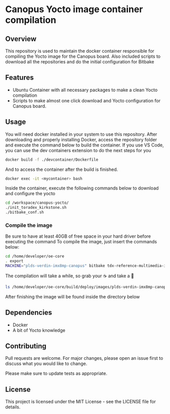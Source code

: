 # Canopus Yocto image container compilation

## Overview
This repository is used to maintain the docker container responsible for compiling the Yocto image for the Canopus board. Also included scripts to download all the repositories and do the initial configuration for Bitbake


## Features
- Ubuntu Container with all necessary packages to make a clean Yocto compilation
- Scripts to make almost one click download and Yocto configuration for Canopus board. 

## Usage
You will need docker installed in your system to use this repository. 
After downloading and properly installing Docker, access the repository folder and execute the command below to build the container. 
If you use VS Code, you can use the dev containers extension to do the next steps for you

```bash
docker build -f ./devcontainer/Dockerfile
```

And to access the container after the build is finished.

```bash
docker exec -it <mycontainer> bash
```

Inside the container, execute the following commands below to download and configure the yocto
```bash
cd /workspace/canopus-yocto/
./init_toradex_kirkstone.sh
./bitbake_conf.sh
```

### Compile the image
Be sure to have at least 40GB of free space in your hard driver before executing the command
To compile the image, just insert the commands below:
```bash
cd /home/developer/oe-core
. export
MACHINE="plds-verdin-imx8mp-canopus" bitbake tdx-reference-multimedia-image
```
The compilation will take a while, so grab your ☕ and take a 🚶
```bash
ls /home/developer/oe-core/build/deploy/images/plds-verdin-imx8mp-canopus/
```

After finishing the image will be found inside the directory below

## Dependencies
- Docker
- A bit of Yocto knowledge
## Contributing

Pull requests are welcome. For major changes, please open an issue first
to discuss what you would like to change.

Please make sure to update tests as appropriate.

## License 
This project is licensed under the MIT License - see the LICENSE file for details.

